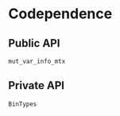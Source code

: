# Codependence

## Public API

```@docs
mut_var_info_mtx
```

## Private API

```@docs
BinTypes
```
